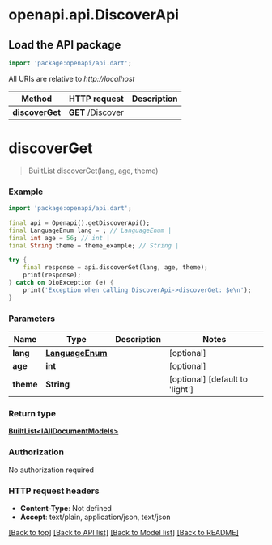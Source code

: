 # openapi.api.DiscoverApi

## Load the API package
```dart
import 'package:openapi/api.dart';
```

All URIs are relative to *http://localhost*

Method | HTTP request | Description
------------- | ------------- | -------------
[**discoverGet**](DiscoverApi.md#discoverget) | **GET** /Discover | 


# **discoverGet**
> BuiltList<IAllDocumentModels> discoverGet(lang, age, theme)



### Example
```dart
import 'package:openapi/api.dart';

final api = Openapi().getDiscoverApi();
final LanguageEnum lang = ; // LanguageEnum | 
final int age = 56; // int | 
final String theme = theme_example; // String | 

try {
    final response = api.discoverGet(lang, age, theme);
    print(response);
} catch on DioException (e) {
    print('Exception when calling DiscoverApi->discoverGet: $e\n');
}
```

### Parameters

Name | Type | Description  | Notes
------------- | ------------- | ------------- | -------------
 **lang** | [**LanguageEnum**](.md)|  | [optional] 
 **age** | **int**|  | [optional] 
 **theme** | **String**|  | [optional] [default to 'light']

### Return type

[**BuiltList&lt;IAllDocumentModels&gt;**](IAllDocumentModels.md)

### Authorization

No authorization required

### HTTP request headers

 - **Content-Type**: Not defined
 - **Accept**: text/plain, application/json, text/json

[[Back to top]](#) [[Back to API list]](../README.md#documentation-for-api-endpoints) [[Back to Model list]](../README.md#documentation-for-models) [[Back to README]](../README.md)

